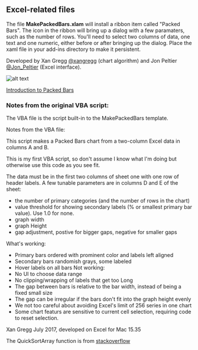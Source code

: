 ## Excel-related files

The file **MakePackedBars.xlam** will install a ribbon item called "Packed Bars". The
icon in the ribbon will bring up a dialog with a few paramaters, such as the number of rows.
You'll need to select two columns of data, one text and one numeric, either before or after
bringing up the dialog. Place the xaml file in your add-ins directory to make it persistent.

Developed by Xan Gregg [@xangregg](https://twitter.com/xangregg) (chart algorithm)
and Jon Peltier [@Jon_Peltier](https://twitter.com/Jon_Peltier) (Excel interface).

![alt text](https://github.com/xangregg/packedbars/blob/master/excel/packedbarsdialog.png "Packed Bars dialog screenshot")

[Introduction to Packed Bars](https://community.jmp.com/t5/JMP-Blog/Introducing-packed-bars-a-new-chart-form/ba-p/39972)

### Notes from the original VBA script:

The VBA file is the script built-in to the MakePackedBars template.

Notes from the VBA file:

This script makes a Packed Bars chart from a two-column Excel data in columns A and B.

This is my first VBA script, so don't assume I know what I'm doing but otherwise use
this code as you see fit.

The data must be in the first two columns of sheet one with one row of header labels. A few
tunable parameters are in columns D and E of the sheet:
 *   the number of primary categories (and the number of rows in the chart)
 *   value threshold for showing secondary labels (% or smallest primary bar value). Use 1.0 for none.
 *   graph width
 *   graph Height
 *   gap adjustment, postive for bigger gaps, negative for smaller gaps

What's working:
 *  Primary bars ordered with prominent color and labels left aligned
 *  Secondary bars randomish grays, some labeled
 *  Hover labels on all bars
Not working:
 *  No UI to choose data range
 *  No clipping/wrapping of labels that get too Long
 *  The gap between bars is relative to the bar width, instead of being a fixed small size
 *  The gap can be irregular if the bars don't fit into the graph height evenly
 *  We not too careful about avoiding Excel's limit of 256 series in one chart
 *  Some chart featurs are sensitive to current cell selection, requiring code to reset selection.

Xan Gregg July 2017, developed on Excel for Mac 15.35

The QuickSortArray function is from
   [stackoverflow](https://stackoverflow.com/questions/4873182/sorting-a-multidimensionnal-array-in-vba/5104206#5104206)

